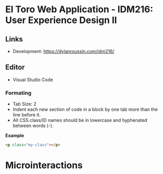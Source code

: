 # El Toro Web Application - IDM216: User Experience Design II
## Links
- Development: https://dylanroussin.com/idm216/
 
## Editor
- Visual Studio Code

### Formating
- Tab Size: 2
- Indent each new section of code in a block by one tab more than the line before it.
- All CSS class/ID names should be in lowercase and hyphenated between words (-).

**Example**
```html
<p class="my-class"></p>
```

# Microinteractions 
## 
